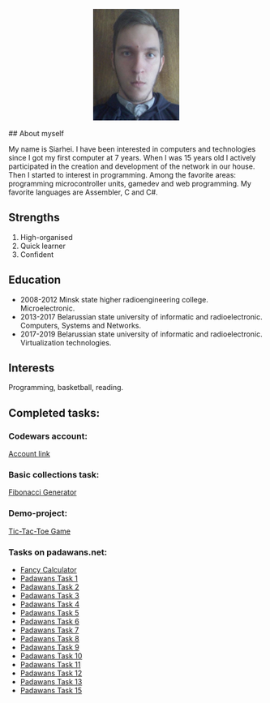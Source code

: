 <p align="center"><img src="/untitled.png" alt="photo" height="220px" width="auto" border-radius="125"></p>
## About myself

My name is Siarhei. I have been interested in computers and technologies since I got my first computer at 7 years. When I was 15 years old I actively participated in the creation and development of the network in our house. Then I started to interest in programming. Among the favorite areas: programming microcontroller units, gamedev and web programming. My favorite languages are Assembler, C and C#.

## Strengths

1. High-organised
2. Quick learner
3. Confident

## Education
 
- 2008-2012 Minsk state higher radioengineering college. Microelectronic.
- 2013-2017 Belarussian state university of informatic and radioelectronic. Computers, Systems and Networks.
- 2017-2019 Belarussian state university of informatic and radioelectronic. Virtualization technologies.
 
## Interests
 
Programming, basketball, reading.
 
## Completed  tasks:

### Codewars account:
[Account link](https://www.codewars.com/users/Firewind)

### Basic collections task:
[Fibonacci Generator](https://github.com/SZubovich/FibonacciGenerator)

### Demo-project:
[Tic-Tac-Toe Game](https://github.com/SZubovich/TicTacToeGame)

### Tasks on padawans.net:
- [Fancy Calculator](https://github.com/SZubovich/FancyCalc)
- [Padawans Task 1](https://github.com/SZubovich/PadawansTask1)
- [Padawans Task 2](https://github.com/SZubovich/PadawansTask2)
- [Padawans Task 3](https://github.com/SZubovich/PadawansTask3)
- [Padawans Task 4](https://github.com/SZubovich/PadawansTask4)
- [Padawans Task 5](https://github.com/SZubovich/PadawansTask5)
- [Padawans Task 6](https://github.com/SZubovich/PadawansTask6)
- [Padawans Task 7](https://github.com/SZubovich/PadawansTask7)
- [Padawans Task 8](https://github.com/SZubovich/PadawansTask8)
- [Padawans Task 9](https://github.com/SZubovich/PadawansTask9)
- [Padawans Task 10](https://github.com/SZubovich/PadawansTask10)
- [Padawans Task 11](https://github.com/SZubovich/PadawansTask11)
- [Padawans Task 12](https://github.com/SZubovich/PadawansTask12)
- [Padawans Task 13](https://github.com/SZubovich/PadawansTask13)
- [Padawans Task 15](https://github.com/SZubovich/PadawansTask15)
